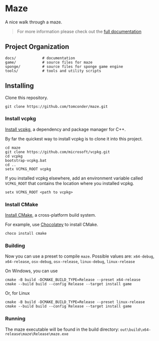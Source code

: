 # Maze

A nice walk through a maze.

> For more information please check out the [full documentation](https://tomconder.github.io/maze/)

## Project Organization

    docs/            # documentation
    game/            # source files for maze
    sponge/          # source files for sponge game engine
    tools/           # tools and utility scripts

## Installing

Clone this repository.

```
git clone https://github.com/tomconder/maze.git
```

### Install vcpkg

[Install vcpkg](https://github.com/microsoft/vcpkg#getting-started), a dependency and package manager for C++.

By far the quickest way to install vcpkg is to clone it into this project.

```
cd maze
git clone https://github.com/microsoft/vcpkg.git
cd vcpkg
bootstrap-vcpkg.bat
cd ..
setx VCPKG_ROOT vcpkg
```

If you installed vcpkg elsewhere, add an environment variable called `VCPKG_ROOT` that contains the location where you
installed vcpkg.

```
setx VCPKG_ROOT <path to vcpkg>
```

### Install CMake

[Install CMake](https://cmake.org/install/), a cross-platform build system.

For example, use [Chocolatey](https://chocolatey.org/install) to install CMake.

```
choco install cmake
```

### Building

Now you can use a preset to compile `maze`. Possible values
are: `x64-debug`, `x64-release`, `osx-debug`, `osx-release`, `linux-debug`, `linux-release`

On Windows, you can use

```
cmake -B build -DCMAKE_BUILD_TYPE=Release --preset x64-release
cmake --build build --config Release --target install game
```

Or, for Linux

```
cmake -B build -DCMAKE_BUILD_TYPE=Release --preset linux-release
cmake --build build --config Release --target install game
```

### Running

The maze executable will be found in the build directory: `out\build\x64-release\maze\Release\maze.exe`
